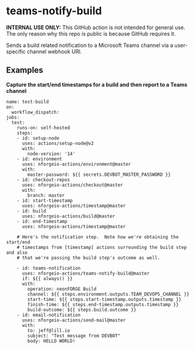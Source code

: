 # teams-notify-build

**INTERNAL USE ONLY:** This GitHub action is not intended for general use.  The only reason why this repo is public is because GitHub requires it.

Sends a build related notification to a Microsoft Teams channel via a user-specific channel webhook URI.

## Examples

**Capture the start/end timestamps for a build and then report to a Teams channel**
```
name: test-build
on:
  workflow_dispatch:
jobs:
  test:
    runs-on: self-hosted
    steps:
    - id: setup-node
      uses: actions/setup-node@v2
      with:
        node-version: '14'    
    - id: environment
      uses: nforgeio-actions/environment@master
      with:
        master-password: ${{ secrets.DEVBOT_MASTER_PASSWORD }}
    - id: checkout-repos
      uses: nforgeio-actions/checkout@master
      with:
        branch: master
    - id: start-timestamp
      uses: nforgeio-actions/timestamp@master
    - id: build
      uses: nforgeio-actions/build@master
    - id: end-timestamp
      uses: nforgeio-actions/timestamp@master

    # Here's the notification step.  Note how we're obtaining the start/end
    # timestamps from [timestamp] actions surrounding the build step and also
    # that we're passing the build step's outcome as well.

    - id: teams-notification
      uses: nforgeio-actions/teams-notify-build@master
      if: ${{ always() }}
      with:
        operation: neonFORGE Build
        channel: ${{ steps.environment.outputs.TEAM_DEVOPS_CHANNEL }}
        start-time: ${{ steps.start-timestamp.outputs.timestamp }}
        finish-time: ${{ steps.end-timestamp.outputs.timestamp }}
        build-outcome: ${{ steps.build.outcome }}
    - id: email-notification
      uses: nforgeio-actions/send-mail@master
      with:
        to: jeff@lill.io
        subject: "Test message from DEVBOT"
        body: HELLO WORLD!
```
